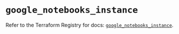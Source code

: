# `google_notebooks_instance`

Refer to the Terraform Registry for docs: [`google_notebooks_instance`](https://registry.terraform.io/providers/hashicorp/google/6.26.0/docs/resources/notebooks_instance).
